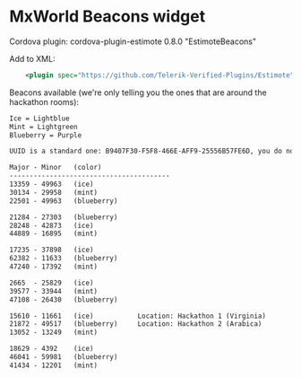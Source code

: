 # MxWorld Beacons widget

Cordova plugin: cordova-plugin-estimote 0.8.0 "EstimoteBeacons"

Add to XML:

```xml
    <plugin spec="https://github.com/Telerik-Verified-Plugins/Estimote" source="git" />
```

Beacons available (we're only telling you the ones that are around the hackathon rooms):

```txt
Ice = Lightblue
Mint = Lightgreen
Blueberry = Purple

UUID is a standard one: B9407F30-F5F8-466E-AFF9-25556B57FE6D, you do not have to change it

Major - Minor   (color)
----------------------------------------
13359 - 49963   (ice)
30134 - 29958   (mint)
22501 - 49963   (blueberry)

21284 - 27303   (blueberry)
28248 - 42873   (ice)
44889 - 16895   (mint)

17235 - 37898   (ice)
62382 - 11633   (blueberry)
47240 - 17392   (mint)

2665  - 25829   (ice)
39577 - 33944   (mint)
47108 - 26430   (blueberry)

15610 - 11661   (ice)           Location: Hackathon 1 (Virginia)
21872 - 49517   (blueberry)     Location: Hackathon 2 (Arabica)
13052 - 13249   (mint)

18629 - 4392    (ice)
46041 - 59981   (blueberry)
41434 - 12201   (mint)
```

